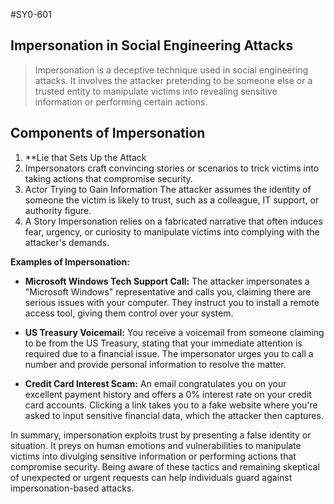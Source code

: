 #SY0-601 

## Impersonation in Social Engineering Attacks

> Impersonation is a deceptive technique used in social engineering attacks. It involves the attacker pretending to be someone else or a trusted entity to manipulate victims into revealing sensitive information or performing certain actions.

## Components of Impersonation 

1. **Lie that Sets Up the Attack
2. Impersonators craft convincing stories or scenarios to trick victims into taking actions that compromise security.
3. Actor  Trying to Gain Information
	The attacker assumes the identity of someone the victim is likely to trust, such as a colleague, IT support, or authority figure.
1. A Story
	Impersonation relies on a fabricated narrative that often induces fear, urgency, or curiosity to manipulate victims into complying with the attacker's demands.

**Examples of Impersonation:**

- **Microsoft Windows Tech Support Call:** The attacker impersonates a "Microsoft Windows" representative and calls you, claiming there are serious issues with your computer. They instruct you to install a remote access tool, giving them control over your system.
    
- **US Treasury Voicemail:** You receive a voicemail from someone claiming to be from the US Treasury, stating that your immediate attention is required due to a financial issue. The impersonator urges you to call a number and provide personal information to resolve the matter.
    
- **Credit Card Interest Scam:** An email congratulates you on your excellent payment history and offers a 0% interest rate on your credit card accounts. Clicking a link takes you to a fake website where you're asked to input sensitive financial data, which the attacker then captures.
    

In summary, impersonation exploits trust by presenting a false identity or situation. It preys on human emotions and vulnerabilities to manipulate victims into divulging sensitive information or performing actions that compromise security. Being aware of these tactics and remaining skeptical of unexpected or urgent requests can help individuals guard against impersonation-based attacks.
